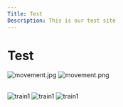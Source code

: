 ```yaml
---
Title: Test
Description: This is our test site 
---
```


Test
===================
<!-- <div class="boxesBox">
<div class="first-box">test<div>

<div class="second-box">test<div>

<div class="third-box">test<div>

<div class="fourth-box">test<div>
</div>

<p class="old-fashioned">
Hör nu på, govänner, så ska jag för er berätta vad en gosse gjorde, det är nu längesen, men nog lever minnet kvar i Smålands sköna dalar, Katthult Lönneberga, det var den gossens hem. Hujedamej, sånt barn han var, Ej värre tänkas kan, Och Emil var det namn han bar, Ja, Emil hette han.
</p>

<p class="modern">
Hör nu på, goävanner, så ska jag för er berätta vad vår Emil gjorde en dag i sköna maj. Upp i Katthults flaggsång hissa han sin lille syster, stod sen lugnt og såg henne hänga där på svaj. Hujedamej, sånt barn han var,fast Ida var rätt nöjd, ty ingen annan svävat har på denne höga höjd.
</p>

<p class="worst-ever">
Nästa hyss han gjorde var när han i grönsakssoppan dök på huvet ner og sen satt där stenhårt fast uti mor sins soppskål, ty hans öron var för stora, så det blev att fara till doktorn det med hast. Hujedamej, sånt barn han var, tror inte också ni, att den som blott en soppskål har vill ej ha gossar i?
</p> -->

![movement.jpg](%assets_url%/img/movement.jpg?w=700)
![movement.png](%assets_url%/img/movement.png?w=700&q=1&f=edgedetect)

<br>

<picture>
    <source media="(min-width: 668px)" srcset="%base_url%/image/movement.jpg?w=1000&f=colorize,100,0,0,0">
    <!-- <img src="%base_url%/image/kmom05/train1.jpg?w=667" alt="train1"> -->
    <img src="%base_url%/image/movement.jpg?w=200&h=300&crop-to-fit&area=0,25,0,0" alt="train1">
</picture>
<picture>
    <source media="(min-width: 668px)" srcset="%base_url%/image/movement.jpg?w=1000&f=negate">
    <!-- <img src="%base_url%/image/kmom05/train1.jpg?w=667" alt="train1"> -->
    <img src="%base_url%/image/movement.jpg?w=200&h=300&crop-to-fit&area=0,25,0,0" alt="train1">
</picture>
<picture>
    <source media="(min-width: 668px)" srcset="%base_url%/image/movement.jpg?w=1000&f=edgedetect&f0=mean_removal">
    <!-- <img src="%base_url%/image/kmom05/train1.jpg?w=667" alt="train1"> -->
    <img src="%base_url%/image/movement.jpg?w=200&h=300&crop-to-fit&area=0,25,0,0" alt="train1">
</picture>
